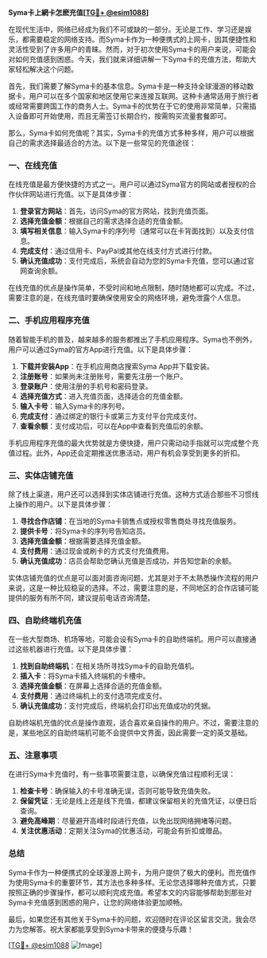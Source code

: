 **Syma卡上網卡怎麽充值[[TG💪+ @esim1088](https://t.me/s/esim1088)]**

在现代生活中，网络已经成为我们不可或缺的一部分。无论是工作、学习还是娱乐，都需要稳定的网络支持。而Syma卡作为一种便携式的上网卡，因其便捷性和灵活性受到了许多用户的青睐。然而，对于初次使用Syma卡的用户来说，可能会对如何充值感到困惑。今天，我们就来详细讲解一下Syma卡的充值方法，帮助大家轻松解决这个问题。

首先，我们需要了解Syma卡的基本信息。Syma卡是一种支持全球漫游的移动数据卡，用户可以在多个国家和地区使用它来连接互联网。这种卡通常适用于旅行者或经常需要跨国工作的商务人士。Syma卡的优势在于它的使用非常简单，只需插入设备即可开始使用，而且无需签订长期合约，按需购买流量套餐即可。

那么，Syma卡如何充值呢？其实，Syma卡的充值方式多种多样，用户可以根据自己的需求选择最适合的方法。以下是一些常见的充值途径：

### 一、在线充值

在线充值是最方便快捷的方式之一。用户可以通过Syma官方的网站或者授权的合作伙伴网站进行充值。以下是具体步骤：

1. **登录官方网站**：首先，访问Syma的官方网站，找到充值页面。
2. **选择充值金额**：根据自己的需求选择合适的充值金额。
3. **填写相关信息**：输入Syma卡的序列号（通常可以在卡背面找到）以及支付信息。
4. **完成支付**：通过信用卡、PayPal或其他在线支付方式进行付款。
5. **确认充值成功**：支付完成后，系统会自动为您的Syma卡充值，您可以通过官网查询余额。

在线充值的优点是操作简单，不受时间和地点限制，随时随地都可以完成。不过，需要注意的是，在线充值时要确保使用安全的网络环境，避免泄露个人信息。

### 二、手机应用程序充值

随着智能手机的普及，越来越多的服务都推出了手机应用程序。Syma也不例外，用户可以通过Syma的官方App进行充值。以下是具体步骤：

1. **下载并安装App**：在手机应用商店搜索Syma App并下载安装。
2. **注册账号**：如果尚未注册账号，需要先注册一个账户。
3. **登录账户**：使用注册的手机号和密码登录。
4. **选择充值方式**：进入充值页面，选择适合的充值金额。
5. **输入卡号**：输入Syma卡的序列号。
6. **完成支付**：通过绑定的银行卡或第三方支付平台完成支付。
7. **查看余额**：支付成功后，可以在App中查看到充值后的余额。

手机应用程序充值的最大优势就是方便快捷，用户只需动动手指就可以完成整个充值过程。此外，App还会定期推送优惠活动，用户有机会享受到更多的折扣。

### 三、实体店铺充值

除了线上渠道，用户还可以选择到实体店铺进行充值。这种方式适合那些不习惯线上操作的用户。以下是具体步骤：

1. **寻找合作店铺**：在当地的Syma卡销售点或授权零售商处寻找充值服务。
2. **提供卡号**：将Syma卡的序列号告知店员。
3. **选择充值金额**：根据需要选择充值金额。
4. **支付费用**：通过现金或刷卡的方式支付充值费用。
5. **确认充值成功**：店员会帮助您确认充值是否成功，并告知您新的余额。

实体店铺充值的优点是可以面对面咨询问题，尤其是对于不太熟悉操作流程的用户来说，这是一种比较稳妥的选择。不过，需要注意的是，不同地区的合作店铺可能提供的服务有所不同，建议提前电话咨询清楚。

### 四、自助终端机充值

在一些大型商场、机场等地，可能会设有Syma卡的自助终端机。用户可以直接通过这些机器进行充值。以下是具体步骤：

1. **找到自助终端机**：在相关场所寻找Syma卡的自助充值机。
2. **插入卡**：将Syma卡插入终端机的卡槽中。
3. **选择充值金额**：在屏幕上选择合适的充值金额。
4. **支付费用**：通过终端机上的支付选项完成支付。
5. **确认充值成功**：支付完成后，终端机会打印出充值成功的凭据。

自助终端机充值的优点是操作直观，适合喜欢亲自操作的用户。不过，需要注意的是，某些地区的自助终端机可能不会提供中文界面，因此需要一定的英文基础。

### 五、注意事项

在进行Syma卡充值时，有一些事项需要注意，以确保充值过程顺利无误：

1. **检查卡号**：确保输入的卡号准确无误，否则可能导致充值失败。
2. **保留凭证**：无论是线上还是线下充值，都建议保留相关的充值凭证，以便日后查询。
3. **避免高峰期**：尽量避开高峰时段进行充值，以免出现网络拥堵等问题。
4. **关注优惠活动**：定期关注Syma的优惠活动，可能会有折扣或赠品。

### 总结

Syma卡作为一种便携式的全球漫游上网卡，为用户提供了极大的便利。而充值作为使用Syma卡的重要环节，其方法也多种多样。无论您选择哪种充值方式，只要按照正确的步骤操作，都可以顺利完成充值。希望本文的内容能够帮助到那些对Syma卡充值感到困惑的用户，让您的网络体验更加顺畅。

最后，如果您还有其他关于Syma卡的问题，欢迎随时在评论区留言交流，我会尽力为您解答。祝大家都能享受到Syma卡带来的便捷与乐趣！

[[TG💪+ @esim1088](https://t.me/s/esim1088) ![Image](https://i.postimg.cc/4NQfJmqS/Snipaste-2025-05-13-00-14-12.png)]